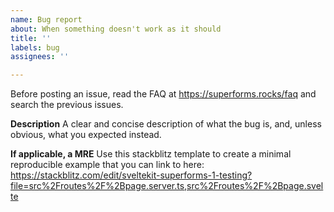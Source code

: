 ```yaml
---
name: Bug report
about: When something doesn't work as it should
title: ''
labels: bug
assignees: ''

---
```


Before posting an issue, read the FAQ at https://superforms.rocks/faq and search the previous issues.

**Description**
A clear and concise description of what the bug is, and, unless obvious, what you expected instead.

**If applicable, a MRE**
Use this stackblitz template to create a minimal reproducible example that you can link to here: https://stackblitz.com/edit/sveltekit-superforms-1-testing?file=src%2Froutes%2F%2Bpage.server.ts,src%2Froutes%2F%2Bpage.svelte
